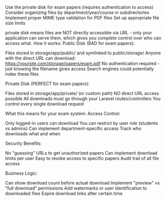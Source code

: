 Use the private disk for exam papers (requires authentication to access)
Consider organizing files by department/year/course in subdirectories
Implement proper MIME type validation for PDF files
Set up appropriate file size limits

 private disk means files are NOT directly accessible via URL - only your application can serve them, which gives you complete control over who can access what.
How it works:
Public Disk (BAD for exam papers):

Files stored in storage/app/public/ and symlinked to public/storage/
Anyone with the direct URL can download: https://yoursite.com/storage/papers/exam.pdf
No authentication required - just knowing the filename gives access
Search engines could potentially index these files

Private Disk (PERFECT for exam papers):

Files stored in storage/app/private/ (or custom path)
NO direct URL access possible
All downloads must go through your Laravel routes/controllers
You control every single download request

What this means for your exam system:
Access Control:

Only logged-in users can download
You can restrict by user role (students vs admins)
Can implement department-specific access
Track who downloads what and when

Security Benefits:

No "guessing" URLs to get unauthorized papers
Can implement download limits per user
Easy to revoke access to specific papers
Audit trail of all file access

Business Logic:

Can show download count before actual download
Implement "preview" vs "full download" permissions
Add watermarks or user identification to downloaded files
Expire download links after certain time
